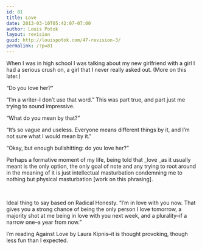 ```yaml
---
id: 81
title: Love
date: 2013-03-10T05:42:07-07:00
author: Louis Potok
layout: revision
guid: http://louispotok.com/47-revision-3/
permalink: /?p=81
---
```

When I was in high school I was talking about my new girlfriend with a girl I had a serious crush on, a girl that I never really asked out. (More on this later.)

&#8220;Do you love her?&#8221;

&#8220;I&#8217;m a writer&#8211;I don&#8217;t use that word.&#8221; This was part true, and part just me trying to sound impressive.

&#8220;What do you mean by that?&#8221;

&#8220;It&#8217;s so vague and useless. Everyone means different things by it, and I&#8217;m not sure what I would mean by it.&#8221;

&#8220;Okay, but enough bullshitting: do you love her?&#8221;

Perhaps a formative moment of my life, being told that _love _as it usually meant is the only option, the only goal of note and any trying to root around in the meaning of it is just intellectual masturbation condemning me to nothing but physical masturbation [work on this phrasing].

&nbsp;

Ideal thing to say based on Radical Honesty. &#8220;I&#8217;m in love with you now. That gives you a strong chance of being the only person I love tomorrow, a majority shot at me being in love with you next week, and a plurality&#8211;if a narrow one&#8211;a year from now.&#8221;

I&#8217;m reading Against Love by Laura Kipnis&#8211;it is thought provoking, though less fun than I expected.